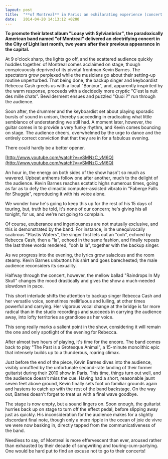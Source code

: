 ```yaml
---
layout: post
title:  "**of Montreal** in Paris: an exhilarating experience (concert review)"
date:   2014-04-20 14:13:12 +0200
---
```


**To promote their latest album "Lousy with Sylvianbriar", the paradoxically American band named "of Montreal" delivered an electrifying concert in the City of Light last month, two years after their previous appearance in the capital.**

At 9 o'clock sharp, the lights go off, and the scattered audience quickly huddles together. of Montreal comes acclaimed on stage, though conspicuously deprived of its pivotal frontman Kevin Barnes. The spectators grow perplexed while the musicians go about their setting-up routine unperturbed. That being done, the backup singer and keyboardist Rebecca Cash greets us with a local "Bonjour", and, apparently inspirited by the warm response, proceeds with a decidedly more cryptic "C'est la nuit des mille chats". Bewilderment ensues and puzzled "Quoi ?" run through the audience.

Soon after, the drummer and the keyboardist set about playing sporadic bursts of sound in unison, thereby succeeding in eradicating what little semblance of understanding we still had. A moment later, however, the guitar comes in to provide a very funky rhythm, and Kevin comes bouncing on stage. The audience cheers, overwhelmed by the urge to dance and the entirely correct conviction that that they are in for a fabulous evening.

There could hardly be a better opener.

[http://www.youtube.com/watch?v=vSMNzC_vM6Q](http://www.youtube.com/watch?v=vSMNzC_vM6Q)

An hour in, the energy on both sides of the show hasn't so much as wavered. Upbeat anthems follow one after another, much to the delight of the audience. Kevin Barnes reaches ecstatic highs numerous times, going as far as to defy the climactic computer-assisted vibrato in "Faberge Falls for Shuggie", reproducing it with his voice alone.

We wonder how he's going to keep this up for the rest of his 15 days of touring, but, truth be told, it's none of our concern; he's giving his all tonight, for us, and we're not going to complain.

Of course, exuberance and ingeniousness are not mutually exclusive, and this is demonstrated by the band. For instance, in the unequivocally scabrous "Plastis Wafers", the singer first lets out an "ooh", echoed by Rebecca Cash, then a "la", echoed in the same fashion, and finally repeats the last three words rendered, "ooh la la", together with the backup singer.

As we progress into the evening, the lyrics grow salacious and the room steamy. Kevin Barnes unbuttons his shirt and goes barechested; the male audience reconsiders its sexuality.

Halfway through the concert, however, the mellow ballad "Raindrops In My Skull" changes the mood drastically and gives the show a much-needed slowdown in pace.

This short interlude shifts the attention to backup singer Rebecca Cash and her versatile voice, sometimes mellifluous and lulling, at other times powerful and carrying. Her vigorous vocal change at the bridge is far more radical than in the studio recordings and succeeds in carrying the audience away, into lofty territories as grandiose as her voice.

This song really marks a salient point in the show, considering it will remain the one and only spotlight of the evening for Rebecca.

After almost two hours of playing, it's time for the encore. The band comes back to play "The Past is a Grotesque Animal", a 15-minute monolithic epic that intensely builds up to a thunderous, roaring climax.

Just before the end of the piece, Kevin Barnes dives into the audience, visibly unruffled by the unfortunate second-rate landing of their former guitarist during their 2010 show in Paris. This time, things turn out well, and the audience doesn't miss the cue. Having had a short, reasonable jaunt seven feet above ground, Kevin finally sets foot on familiar grounds again and hastens to catch up with the rest of the band backstage. On the way out, Barnes doesn't forget to treat us with a final wave goodbye.

The stage is now empty, but a sound lingers on. Soon enough, the guitarist hurries back up on stage to turn off the effect pedal, before slipping away just as quickly. His inconsideration for the audience makes for a slightly discordant final note, though only a mere ripple in the ocean of joie de vivre we were now basking in, directly tapped from the communicativeness of the band.

Needless to say, of Montreal is more effervescent than ever, aroused rather than exhausted by their decade of songwriting and touring-cum-partying. One would be hard put to find an excuse not to go to their concerts!